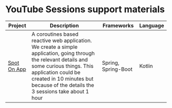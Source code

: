 # YouTube Sessions support materials

| Project | Description | Frameworks | Language |
|---|---|---|---|
| [Spot On App](./spot-on) | A coroutines based reactive web application. We create a simple application, going through the relevant details and some curious things. This application could be created in 10 minutes but because of the details the 3 sessions take about 1 hour | Spring, Spring-Boot | Kotlin |